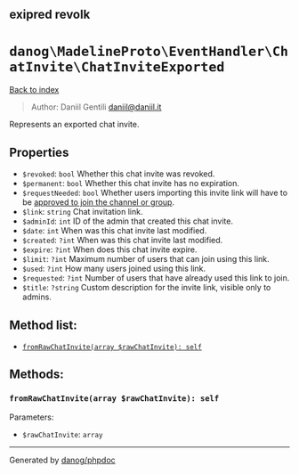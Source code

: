 exipred revolk
---
# `danog\MadelineProto\EventHandler\ChatInvite\ChatInviteExported`
[Back to index](../../../../index.html)

> Author: Daniil Gentili <daniil@daniil.it>  
  

Represents an exported chat invite.  



## Properties
* `$revoked`: `bool` Whether this chat invite was revoked.
* `$permanent`: `bool` Whether this chat invite has no expiration.
* `$requestNeeded`: `bool` Whether users importing this invite link will have to be [approved to join the channel or group](https://core.telegram.org/api/invites#join-requests).
* `$link`: `string` Chat invitation link.
* `$adminId`: `int` ID of the admin that created this chat invite.
* `$date`: `int` When was this chat invite last modified.
* `$created`: `?int` When was this chat invite last modified.
* `$expire`: `?int` When does this chat invite expire.
* `$limit`: `?int` Maximum number of users that can join using this link.
* `$used`: `?int` How many users joined using this link.
* `$requested`: `?int` Number of users that have already used this link to join.
* `$title`: `?string` Custom description for the invite link, visible only to admins.

## Method list:
* [`fromRawChatInvite(array $rawChatInvite): self`](#fromRawChatInvite)

## Methods:
### <a name="fromRawChatInvite"></a> `fromRawChatInvite(array $rawChatInvite): self`




Parameters:

* `$rawChatInvite`: `array`   



---
Generated by [danog/phpdoc](https://phpdoc.daniil.it)
